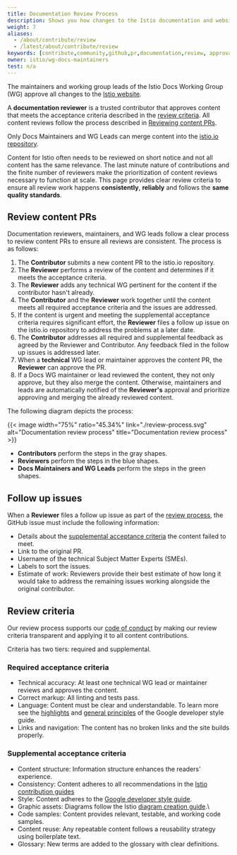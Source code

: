 ```yaml
---
title: Documentation Review Process
description: Shows you how changes to the Istio documentation and website are reviewed and approved.
weight: 7
aliases:
  - /about/contribute/review
  - /latest/about/contribute/review
keywords: [contribute,community,github,pr,documentation,review, approval]
owner: istio/wg-docs-maintainers
test: n/a
---
```


The maintainers and working group leads of the Istio Docs Working Group (WG) approve
all changes to the [Istio website](/docs/).

A **documentation reviewer** is a trusted contributor that approves content that
meets the acceptance criteria described in the [review criteria](#review-criteria).
All content reviews follow the process described in [Reviewing content PRs](#review-content-prs).

Only Docs Maintainers and WG Leads can merge content into the [istio.io repository](https://github.com/istio/istio.io).

Content for Istio often needs to be reviewed on short notice and not all content
has the same relevance. The last minute nature of contributions and the finite
number of reviewers make the prioritization of content reviews necessary to
function at scale. This page provides clear review criteria to ensure all review
work happens **consistently**, **reliably** and follows the **same quality standards**.

## Review content PRs

Documentation reviewers, maintainers, and WG leads follow a clear process to
review content PRs to ensure all reviews are consistent. The process is as
follows:

1. The **Contributor** submits a new content PR to the istio.io repository.
1. The **Reviewer** performs a review of the content and determines if it meets the
   acceptance criteria.
1. The **Reviewer** adds any technical WG pertinent for the content if the
   contributor hasn't already.
1. The **Contributor** and the **Reviewer** work together until the content
   meets all required acceptance criteria and the issues are addressed.
1. If the content is urgent and meeting the supplemental acceptance criteria
   requires significant effort, the **Reviewer** files a follow up issue on
   the istio.io repository to address the problems at a later date.
1. The **Contributor** addresses all required and supplemental feedback as
   agreed by the Reviewer and Contributor. Any feedback filed in the follow up
   issues is addressed later.
1. When a **technical** WG lead or maintainer approves the content PR, the
   **Reviewer** can approve the PR.
1. If a Docs WG maintainer or lead reviewed the content, they not only approve,
   but they also merge the content. Otherwise, maintainers and leads are automatically
   notified of the **Reviewer's** approval and prioritize approving and merging
   the already reviewed content.

The following diagram depicts the process:

{{< image width="75%" ratio="45.34%"
    link="./review-process.svg"
    alt="Documentation review process"
    title="Documentation review process"
    >}}

- **Contributors** perform the steps in the gray shapes.
- **Reviewers** perform the steps in the blue shapes.
- **Docs Maintainers and WG Leads** perform the steps in the green shapes.

## Follow up issues

When a **Reviewer** files a follow up issue as part of the
[review process](#review-content-prs), the GitHub issue must include the
following information:

- Details about the [supplemental acceptance criteria](#supplemental-acceptance-criteria)
  the content failed to meet.
- Link to the original PR.
- Username of the technical Subject Matter Experts (SMEs).
- Labels to sort the issues.
- Estimate of work: Reviewers provide their best estimate of how long it would
  take to address the remaining issues working alongside the original
  contributor.

## Review criteria

Our review process supports our [code of conduct](https://www.contributor-covenant.org/version/2/0/code_of_conduct)
by making our review criteria transparent and applying it to all content contributions.

Criteria has two tiers: required and supplemental.

### Required acceptance criteria

- Technical accuracy: At least one technical WG lead or maintainer reviews and
  approves the content.
- Correct markup: All linting and tests pass.
- Language: Content must be clear and understandable. To learn more see the
  [highlights](https://developers.google.com/style/highlights) and
  [general principles](https://developers.google.com/style/tone) of the Google developer
  style guide.
- Links and navigation: The content has no broken links and the site builds properly.

### Supplemental acceptance criteria

- Content structure: Information structure enhances the readers' experience.
- Consistency: Content adheres to all recommendations in the
  [Istio contribution guides](/docs/releases/contribute/)
- Style: Content adheres to the [Google developer style guide](https://developers.google.com/style).
- Graphic assets: Diagrams follow the Istio [diagram creation guide](/docs/releases/contribute/diagrams/).\
- Code samples: Content provides relevant, testable, and working code samples.
- Content reuse: Any repeatable content follows a reusability strategy using
  boilerplate text.
- Glossary: New terms are added to the glossary with clear definitions.
